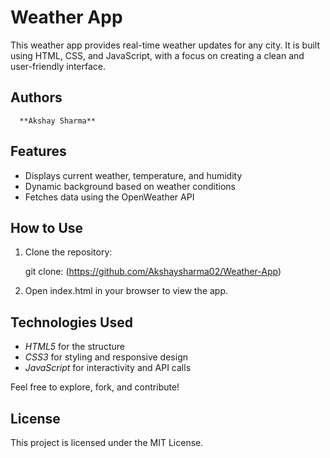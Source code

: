 # Weather App

This weather app provides real-time weather updates for any city. It is built using HTML, CSS, and JavaScript, with a focus on creating a clean and user-friendly interface.
## Authors
      
      **Akshay Sharma**
      
## Features

- Displays current weather, temperature, and humidity
- Dynamic background based on weather conditions
- Fetches data using the OpenWeather API

## How to Use

1. Clone the repository:
     
    git clone: (https://github.com/Akshaysharma02/Weather-App)
    
3. Open index.html in your browser to view the app.

## Technologies Used

- *HTML5* for the structure
- *CSS3* for styling and responsive design
- *JavaScript* for interactivity and API calls

Feel free to explore, fork, and contribute!

## License

This project is licensed under the MIT License.
